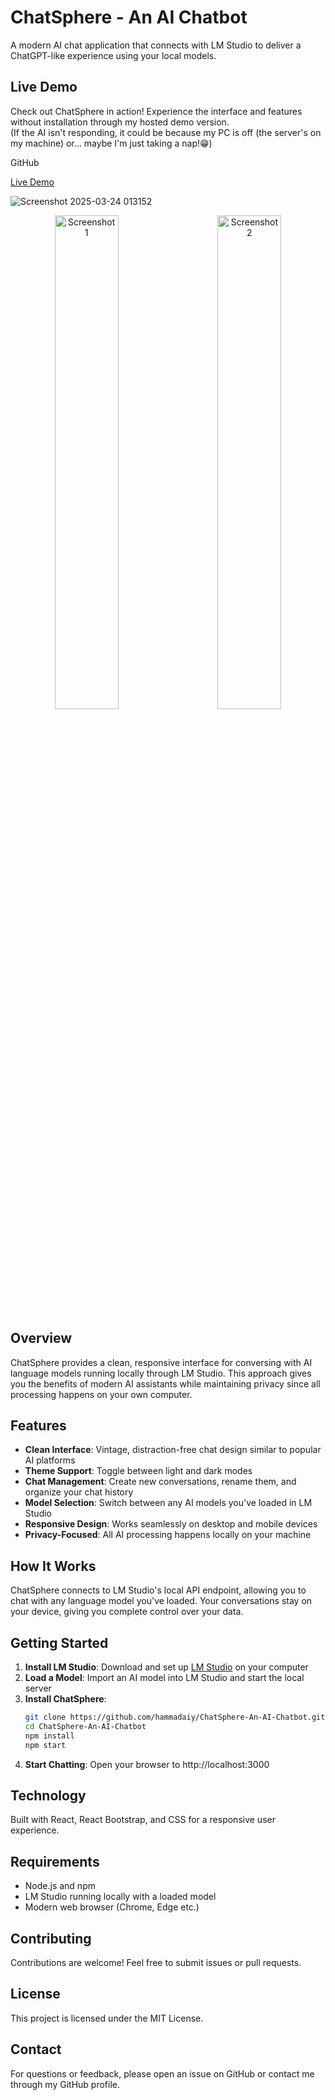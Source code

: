 # ChatSphere - An AI Chatbot

A modern AI chat application that connects with LM Studio to deliver a ChatGPT-like experience using your local models.

## Live Demo

Check out ChatSphere in action! Experience the interface and features without installation through my hosted demo version.  
(If the AI isn't responding, it could be because my PC is off (the server's on my machine) or... maybe I'm just taking a nap!😁)

GitHub
 
[Live Demo](https://chatsphere-jet.vercel.app/)

![Screenshot 2025-03-24 013152](https://github.com/user-attachments/assets/1c1295f2-9114-4558-8ed1-d99d123e1b04)  

<p align="center">
  <img src="https://github.com/user-attachments/assets/90a3dea3-31de-45b9-b759-8fc5b603a73e" alt="Screenshot 1" width="45%" style="margin-right: 15px;"/>
  <img src="https://github.com/user-attachments/assets/8d0f336e-f3c1-4573-b6a6-9d174ad63dbd" alt="Screenshot 2" width="45%" style="margin-left: 15px;"/>
</p>



## Overview

ChatSphere provides a clean, responsive interface for conversing with AI language models running locally through LM Studio. This approach gives you the benefits of modern AI assistants while maintaining privacy since all processing happens on your own computer.

## Features

- **Clean Interface**: Vintage, distraction-free chat design similar to popular AI platforms
- **Theme Support**: Toggle between light and dark modes
- **Chat Management**: Create new conversations, rename them, and organize your chat history
- **Model Selection**: Switch between any AI models you've loaded in LM Studio
- **Responsive Design**: Works seamlessly on desktop and mobile devices
- **Privacy-Focused**: All AI processing happens locally on your machine

## How It Works

ChatSphere connects to LM Studio's local API endpoint, allowing you to chat with any language model you've loaded. Your conversations stay on your device, giving you complete control over your data.

## Getting Started

1. **Install LM Studio**: Download and set up [LM Studio](https://lmstudio.ai/) on your computer
2. **Load a Model**: Import an AI model into LM Studio and start the local server
3. **Install ChatSphere**:
   ```sh
   git clone https://github.com/hammadaiy/ChatSphere-An-AI-Chatbot.git
   cd ChatSphere-An-AI-Chatbot
   npm install
   npm start
   ```
4. **Start Chatting**: Open your browser to http://localhost:3000

## Technology

Built with React, React Bootstrap, and CSS for a responsive user experience.

## Requirements

- Node.js and npm
- LM Studio running locally with a loaded model
- Modern web browser (Chrome, Edge etc.)

## Contributing

Contributions are welcome! Feel free to submit issues or pull requests.

## License

This project is licensed under the MIT License.

## Contact

For questions or feedback, please open an issue on GitHub or contact me through my GitHub profile.
